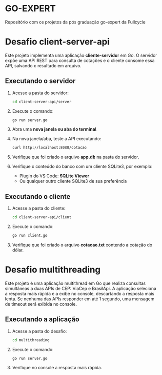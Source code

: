 # GO-EXPERT
Repositório com os projetos da pós graduação go-expert da Fullcycle

# Desafio client-server-api

Este projeto implementa uma aplicação **cliente-servidor** em Go.
O servidor expõe uma API REST para consulta de cotações e o cliente consome essa API, salvando o resultado em arquivo.

##  Executando o servidor

1. Acesse a pasta do servidor:
   ```bash
   cd client-server-api/server
   ```

2. Execute o comando:
   ```bash
   go run server.go
   ```

3. Abra uma **nova janela ou aba do terminal**.

4. Na nova janela/aba, teste a API executando:
   ```bash
   curl http://localhost:8080/cotacao
   ```

5. Verifique que foi criado o arquivo **app.db** na pasta do servidor.

6. Verifique o conteúdo do banco com um cliente SQLite3, por exemplo:
   - Plugin do VS Code: **SQLite Viewer**
   - Ou qualquer outro cliente SQLite3 de sua preferência

##  Executando o cliente

1. Acesse a pasta do cliente:
   ```bash
   cd client-server-api/client
   ```

2. Execute o comando:
   ```bash
   go run client.go
   ```

3. Verifique que foi criado o arquivo **cotacao.txt** contendo a cotação do dólar.

# Desafio multithreading

Este projeto é uma aplicação multithread em Go que realiza consultas simultâneas a duas APIs de CEP: ViaCep e BrasilApi.
A aplicação seleciona a resposta mais rápida e a exibe no console, descartando a resposta mais lenta.
Se nenhuma das APIs responder em até 1 segundo, uma mensagem de timeout será exibida no console.

##  Executando a aplicação

1. Acesse a pasta do desafio:
   ```bash
   cd multithreading
   ```

2. Execute o comando:
   ```bash
   go run server.go
   ```

3. Verifique no console a resposta mais rápida.



